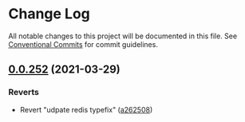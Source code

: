 # Change Log

All notable changes to this project will be documented in this file.
See [Conventional Commits](https://conventionalcommits.org) for commit guidelines.

## [0.0.252](https://github.com/cdmbase/common-stack/compare/v0.0.251...v0.0.252) (2021-03-29)


### Reverts

* Revert "udpate redis typefix" ([a262508](https://github.com/cdmbase/common-stack/commit/a262508a6fc45236ffd14622fc23dd689698c435))
